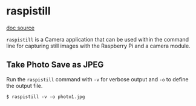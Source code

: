 # raspistill
[doc source](https://www.raspberrypi.com/documentation/accessories/camera.html#raspistill)

`raspistill` is a Camera application that can be used within the command line for capturing still images with the Raspberry Pi and a camera module.

## Take Photo Save as JPEG

Run the `raspistill` command with `-v` for verbose output and `-o` to define the output file.
```shell
$ raspistill -v -o photo1.jpg
```